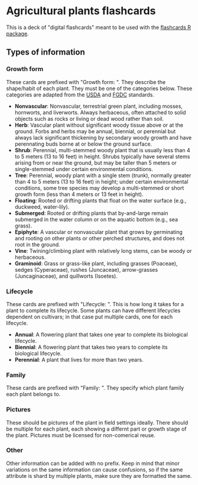 # Agricultural plants flashcards

This is a deck of "digital flashcards" meant to be used with the [flashcards R package](https://github.com/zachary-foster/flashcards).


## Types of information

### Growth form

These cards are prefixed with "Growth form: ".
They describe the shape/habit of each plant.
They must be one of the categories below.
These categories are adapted from the [USDA](https://plants.usda.gov/growth_habits_def.html) and [FGDC](https://www.fgdc.gov/standards/projects/FGDC-standards-projects/vegetation/NVCS_V2_FINAL_2008-02.pdf) standards.

* **Nonvascular**: Nonvascular, terrestrial green plant, including mosses, hornworts, and liverworts. Always herbaceous, often attached to solid objects such as rocks or living or dead wood rather than soil.
* **Herb**: Vascular plant without significant woody tissue above or at the ground. Forbs and herbs may be annual, biennial, or perennial but always lack significant thickening by secondary woody growth and have perennating buds borne at or below the ground surface.
* **Shrub**: Perennial, multi-stemmed woody plant that is usually less than 4 to 5 meters (13 to 16 feet) in height. Shrubs typically have several stems arising from or near the ground, but may be taller than 5 meters or single-stemmed under certain environmental conditions.
* **Tree**: Perennial, woody plant with a single stem (trunk), normally greater than 4 to 5 meters (13 to 16 feet) in height; under certain environmental conditions, some tree species may develop a multi-stemmed or short growth form (less than 4 meters or 13 feet in height).
* **Floating**: Rooted or drifting plants that float on the water surface (e.g., duckweed, water-lily).
* **Submerged**: Rooted or drifting plants that by-and-large remain submerged in the water column or on the aquatic bottom (e.g., sea grass).
* **Epiphyte**: A vascular or nonvascular plant that grows by germinating and rooting on other plants or other perched structures, and does not root in the ground. 
* **Vine**: Twining/climbing plant with relatively long stems, can be woody or herbaceous.
* **Graminoid**: Grass or grass-like plant, including grasses (Poaceae), sedges (Cyperaceae), rushes (Juncaceae), arrow-grasses (Juncaginaceae), and quillworts (Isoetes).

### Lifecycle

These cards are prefixed with "Lifecycle: ".
This is how long it takes for a plant to complete its lifecycle.
Some plants can have different lifecycles dependent on cultivars; in that case put multiple cards, one for each lifecycle. 

* **Annual**: A flowering plant that takes one year to complete its biological lifecycle.
* **Biennial**: A flowering plant that takes two years to complete its biological lifecycle.
* **Perennial**: A plant that lives for more than two years.

### Family

These cards are prefixed with "Family: ".
They specify which plant family each plant belongs to.

### Pictures 

These should be pictures of the plant in field settings ideally.
There should be multiple for each plant, each showing a differnt part or growth stage of the plant.
Pictures must be licensed for non-comerical reuse.

### Other

Other information can be added with no prefix.
Keep in mind that minor variations on the same information can cause confusions, so if the same attribute is shard by multiple plants, make sure they are formatted the same.
